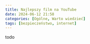 ```yaml
---
title: Najlepszy film na YouTube
date: 2024-06-12 21:58
categories: [Ogólne, Warto wiedzieć]
tags: [bezpieczeństwo, internet]
---
```


todo
